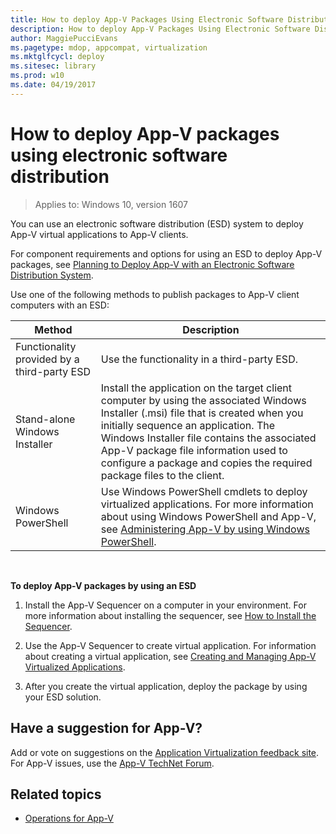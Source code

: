 ```yaml
---
title: How to deploy App-V Packages Using Electronic Software Distribution (Windows 10)
description: How to deploy App-V Packages Using Electronic Software Distribution
author: MaggiePucciEvans
ms.pagetype: mdop, appcompat, virtualization
ms.mktglfcycl: deploy
ms.sitesec: library
ms.prod: w10
ms.date: 04/19/2017
---
```


# How to deploy App-V packages using electronic software distribution

>Applies to: Windows 10, version 1607

You can use an electronic software distribution (ESD) system to deploy App-V virtual applications to App-V clients.

For component requirements and options for using an ESD to deploy App-V packages, see [Planning to Deploy App-V with an Electronic Software Distribution System](appv-planning-to-deploy-appv-with-electronic-software-distribution-solutions.md).

Use one of the following methods to publish packages to App-V client computers with an ESD:

| Method | Description |
| - | - |
| Functionality provided by a third-party ESD | Use the functionality in a third-party ESD.| 
| Stand-alone Windows Installer | Install the application on the target client computer by using the associated Windows Installer (.msi) file that is created when you initially sequence an application. The Windows Installer file contains the associated App-V package file information used to configure a package and copies the required package files to the client. |
| Windows PowerShell | Use Windows PowerShell cmdlets to deploy virtualized applications. For more information about using Windows PowerShell and App-V, see [Administering App-V by using Windows PowerShell](appv-administering-appv-with-powershell.md).| 

 

**To deploy App-V packages by using an ESD**

1.  Install the App-V Sequencer on a computer in your environment. For more information about installing the sequencer, see [How to Install the Sequencer](appv-install-the-sequencer.md).

2.  Use the App-V Sequencer to create virtual application. For information about creating a virtual application, see [Creating and Managing App-V Virtualized Applications](appv-creating-and-managing-virtualized-applications.md).

3.  After you create the virtual application, deploy the package by using your ESD solution.

## Have a suggestion for App-V?

Add or vote on suggestions on the [Application Virtualization feedback site](https://appv.uservoice.com/forums/280448-microsoft-application-virtualization).<br>For App-V issues, use the [App-V TechNet Forum](https://social.technet.microsoft.com/Forums/en-US/home?forum=mdopappv).

## Related topics

- [Operations for App-V](appv-operations.md)
